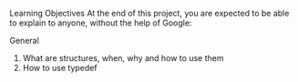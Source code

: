 Learning Objectives
At the end of this project, you are expected to be able to explain to anyone, without the help of Google:

General
1. What are structures, when, why and how to use them
2. How to use typedef
